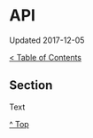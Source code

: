 <head>
</head>

# API

Updated 2017-12-05

[< Table of Contents][0]

## Section

Text

[^ Top][99]

[0]: ../README.md
[99]: /README.md
